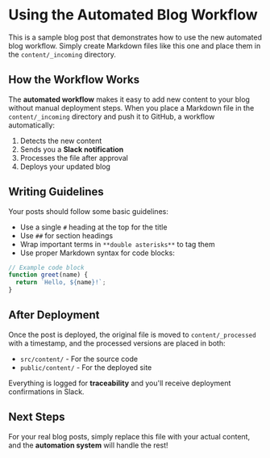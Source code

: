 # Using the Automated Blog Workflow

This is a sample blog post that demonstrates how to use the new automated blog workflow. Simply create Markdown files like this one and place them in the `content/_incoming` directory.

## How the Workflow Works

The **automated workflow** makes it easy to add new content to your blog without manual deployment steps. When you place a Markdown file in the `content/_incoming` directory and push it to GitHub, a workflow automatically:

1. Detects the new content
2. Sends you a **Slack notification**
3. Processes the file after approval
4. Deploys your updated blog

## Writing Guidelines

Your posts should follow some basic guidelines:

- Use a single `#` heading at the top for the title
- Use `##` for section headings
- Wrap important terms in `**double asterisks**` to tag them
- Use proper Markdown syntax for code blocks:

```javascript
// Example code block
function greet(name) {
  return `Hello, ${name}!`;
}
```

## After Deployment

Once the post is deployed, the original file is moved to `content/_processed` with a timestamp, and the processed versions are placed in both:

- `src/content/` - For the source code
- `public/content/` - For the deployed site

Everything is logged for **traceability** and you'll receive deployment confirmations in Slack.

## Next Steps

For your real blog posts, simply replace this file with your actual content, and the **automation system** will handle the rest! 